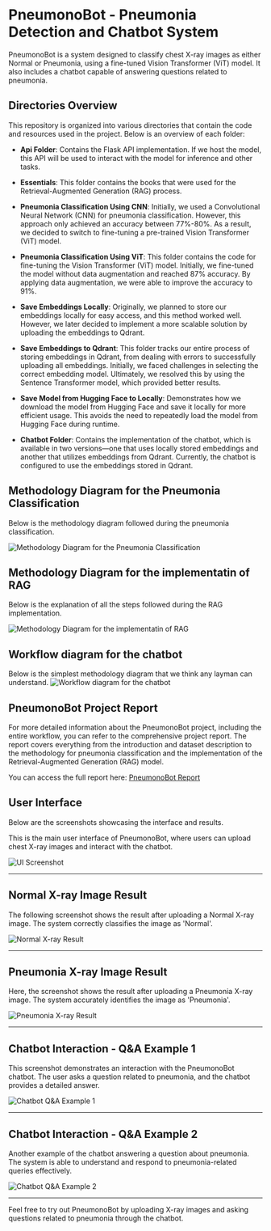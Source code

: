 # PneumonoBot - Pneumonia Detection and Chatbot System

PneumonoBot is a system designed to classify chest X-ray images as either Normal or Pneumonia, using a fine-tuned Vision Transformer (ViT) model. It also includes a chatbot capable of answering questions related to pneumonia.


## Directories Overview

This repository is organized into various directories that contain the code and resources used in the project. Below is an overview of each folder:

- **Api Folder**: Contains the Flask API implementation. If we host the model, this API will be used to interact with the model for inference and other tasks.

- **Essentials**: This folder contains the books that were used for the Retrieval-Augmented Generation (RAG) process.

- **Pneumonia Classification Using CNN**: Initially, we used a Convolutional Neural Network (CNN) for pneumonia classification. However, this approach only achieved an accuracy between 77%-80%. As a result, we decided to switch to fine-tuning a pre-trained Vision Transformer (ViT) model.

- **Pneumonia Classification Using ViT**: This folder contains the code for fine-tuning the Vision Transformer (ViT) model. Initially, we fine-tuned the model without data augmentation and reached 87% accuracy. By applying data augmentation, we were able to improve the accuracy to 91%.

- **Save Embeddings Locally**: Originally, we planned to store our embeddings locally for easy access, and this method worked well. However, we later decided to implement a more scalable solution by uploading the embeddings to Qdrant.

- **Save Embeddings to Qdrant**: This folder tracks our entire process of storing embeddings in Qdrant, from dealing with errors to successfully uploading all embeddings. Initially, we faced challenges in selecting the correct embedding model. Ultimately, we resolved this by using the Sentence Transformer model, which provided better results.

- **Save Model from Hugging Face to Locally**: Demonstrates how we download the model from Hugging Face and save it locally for more efficient usage. This avoids the need to repeatedly load the model from Hugging Face during runtime.

- **Chatbot Folder**: Contains the implementation of the chatbot, which is available in two versions—one that uses locally stored embeddings and another that utilizes embeddings from Qdrant. Currently, the chatbot is configured to use the embeddings stored in Qdrant.

## Methodology Diagram for the Pneumonia Classification
Below is the methodology diagram followed during the pneumonia classification.

![Methodology Diagram for the Pneumonia Classification](./Pneumonia%20Classification%20Using%20ViT/flowchart-Pneumonia%20Classification.jpg
)

## Methodology Diagram for the implementatin of RAG
Below is the explanation of all the steps followed during the RAG implementation.

![Methodology Diagram for the implementatin of RAG](./Save%20Embeddings%20to%20Qdrant/flowchart-RAG%20Methodology.jpg)

## Workflow diagram for the chatbot
Below is the simplest methodology diagram that we think any layman can understand.
![Workflow diagram for the chatbot](./chatbot/chatbot%20-%20flowchart%20.jpg)

## PneumonoBot Project Report

For more detailed information about the PneumonoBot project, including the entire workflow, you can refer to the comprehensive project report. The report covers everything from the introduction and dataset description to the methodology for pneumonia classification and the implementation of the Retrieval-Augmented Generation (RAG) model.

You can access the full report here: [PneumonoBot Report](./PneumonoBot%20Report.pdf)


## User Interface
Below are the screenshots showcasing the interface and results.

This is the main user interface of PneumonoBot, where users can upload chest X-ray images and interact with the chatbot. 

![UI Screenshot](./UI-Images/Ui.png)

---

## Normal X-ray Image Result

The following screenshot shows the result after uploading a Normal X-ray image. The system correctly classifies the image as 'Normal'.

![Normal X-ray Result](./UI-Images/Normal%20Classification.png)

---

## Pneumonia X-ray Image Result

Here, the screenshot shows the result after uploading a Pneumonia X-ray image. The system accurately identifies the image as 'Pneumonia'.

![Pneumonia X-ray Result](./UI-Images/Pneumonia%20Classification.png)

---

## Chatbot Interaction - Q&A Example 1

This screenshot demonstrates an interaction with the PneumonoBot chatbot. The user asks a question related to pneumonia, and the chatbot provides a detailed answer.

![Chatbot Q&A Example 1](./UI-Images/Chat1.png)

---

## Chatbot Interaction - Q&A Example 2

Another example of the chatbot answering a question about pneumonia. The system is able to understand and respond to pneumonia-related queries effectively.

![Chatbot Q&A Example 2](./UI-Images/Chat2.png)

---

Feel free to try out PneumonoBot by uploading X-ray images and asking questions related to pneumonia through the chatbot.

